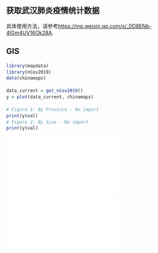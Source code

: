 ## 获取武汉肺炎疫情统计数据

具体使用方法，请参考<https://mp.weixin.qq.com/s/_0D8ENb-4lGm4UV16Ok28A>.

## GIS

```R
library(mapdata)
library(nCov2019)
data(chinamaps)

data_current = get_nCov2019()
y = plot(data_current, chinamaps)

# Figure 1: By Province - No import 
print(y$val)
# Figure 2: By Size - No import
print(y$val)
```

![fig1](./man/v1.pdf)
![fig2](./man/v2.pdf)

